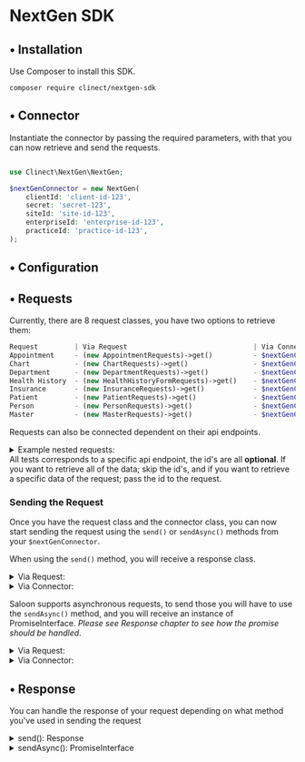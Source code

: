 # NextGen SDK

## • Installation

Use Composer to install this SDK.

```
composer require clinect/nextgen-sdk
```

## • Connector

Instantiate the connector by passing the required parameters, with that you can now retrieve and send the requests.

```php

use Clinect\NextGen\NextGen;

$nextGenConnector = new NextGen(
    clientId: 'client-id-123',
    secret: 'secret-123',
    siteId: 'site-id-123',
    enterpriseId: 'enterprise-id-123',
    practiceId: 'practice-id-123',
);
```
## • Configuration


## • Requests
Currently, there are 8 request classes, you have two options to retrieve them:
```php
Request         | Via Request                               | Via Connector
Appointment     - (new AppointmentRequests)->get()          - $nextGenConnector->appointments()->get()
Chart           - (new ChartRequests)->get()                - $nextGenConnector->charts()->get()
Department      - (new DepartmentRequests)->get()           - $nextGenConnector->departments()->get()
Health History  - (new HealthHistoryFormRequests)->get()    - $nextGenConnector->healthHistoryForms()->get()
Insurance       - (new InsuranceRequests)->get()            - $nextGenConnector->insurances()->get()
Patient         - (new PatientRequests)->get()              - $nextGenConnector->patients()->get()
Person          - (new PersonRequests)->get()               - $nextGenConnector->persons()->get()
Master          - (new MasterRequests)->get()               - $nextGenConnector->master()->get()
```

Requests can also be connected dependent on their api endpoints.

<details>
  <summary>Example nested requests:</summary>
 
  
 ```php
 
// endpoint: '/persons/{$personId}/insurances/{insuranceId}/cards/{cardId}/front'
// this request retrieves the front part of the person's insurance card

//Via Request:
$request = (new PersonRequests($personId))
            ->insurances($insuranceId)
            ->cards($cardId)
            ->front()
            ->get();

//Via Connector:
$request = $connector->persons($personId)
            ->insurances($insuranceId)
            ->cards($cardId)
            ->front()
            ->get();
```

```php
// endpoint: '/persons/{$personId}/chart/balances/{$balanceId - this is optional}'
// this request retrieves person's/patient's balances

//Via Request:
$request = (new PersonRequests($personId))->balances($balanceId)->get();

//Via Connector:
$request = $connector->persons($personId)->balances($balanceId)->get();
```

For all the possible requests, please check out our tests located in:

``Via Request: /tests/Feature/Requests/``

``Via Connector: /tests/Feature/Resources/Requests/``
</details

All tests corresponds to a specific api endpoint, the id's are all **optional**. If you want to retrieve all of the data; skip the id's, and if you want to retrieve a specific data of the request; pass the id to the request.

### Sending the Request
Once you have the request class and the connector class, you can now start sending the request using the ``send()`` or ``sendAsync()`` methods from your ``$nextGenConnector``.

When using the ``send()`` method, you will receive a response class.


<details>
  <summary>Via Request:</summary>
 
```php
use Clinect\NextGen\NextGen;
use Clinect\NextGen\Requests\PersonRequests;

$request = (new PersonRequests)->get();
$response = $nextGenConnector->send($request);

// With ID's - To get only the specific data, simply pass the id to the request.
$request = (new PersonRequests($personId))->get();
$response = $nextGenConnector->send($request);
```

</details>

<details>
  <summary>Via Connector:</summary>
 
```php
use Clinect\NextGen\NextGen;

$request = $nextGenConnector->persons()->get();
$response = $nextGenConnector->send($request);

// With ID's - To get only the specific data, simply pass the id to the request.
$request = $nextGenConnector->persons($personId)->get();
$response = $nextGenConnector->send($request);
```

</details>

Saloon supports asynchronous requests, to send those you will have to use the ``sendAsync()`` method, and you will receive an instance of PromiseInterface. _Please see Response chapter to see how the promise should be handled_.

<details>
  <summary>Via Request:</summary>
  
```php
use Clinect\NextGen\NextGen;
use Clinect\NextGen\Requests\PersonRequests;

$request = (new PersonRequests($personId))->get();
$promise = $nextGenConnector->sendAsync($request);
```

</details>

<details>
  <summary>Via Connector:</summary>
  
```php
use Clinect\NextGen\NextGen;

$request = $nextGenConnector->persons($personId)->get();
$promise = $nextGenConnector->sendAsync($request);
```

</details>

## • Response
You can handle the response of your request depending on what method you've used in sending the request

<details>
  <summary>send(): Response</summary>

```php
$response = $nextGenConnector->send($request);

$body = $response->body();
$decodedBody = $response->json();
```

</details>

<details>
  <summary>sendAsync(): PromiseInterface</summary>

```php
$promise = $nextGenConnector->sendAsync($request);
$promise
    ->then(function (Response $response) {
        // Handle successful response
    })
    ->otherwise(function (Exception $exception) {
        // Handle failed request
    });
```

</details>